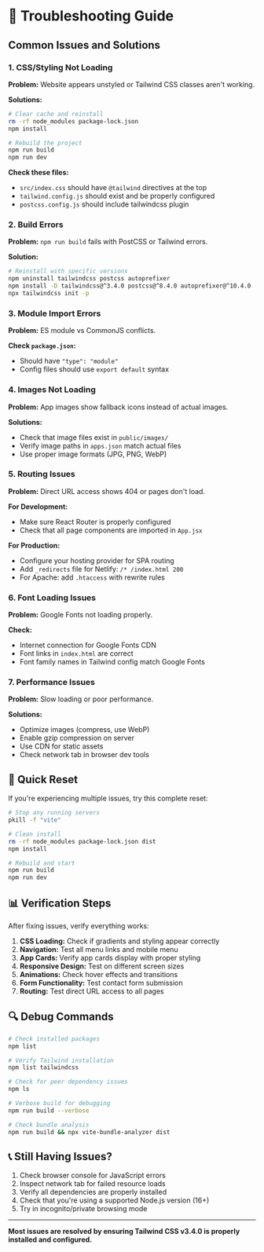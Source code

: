 # 🔧 Troubleshooting Guide

## Common Issues and Solutions

### 1. CSS/Styling Not Loading

**Problem:** Website appears unstyled or Tailwind CSS classes aren't working.

**Solutions:**
```bash
# Clear cache and reinstall
rm -rf node_modules package-lock.json
npm install

# Rebuild the project
npm run build
npm run dev
```

**Check these files:**
- `src/index.css` should have `@tailwind` directives at the top
- `tailwind.config.js` should exist and be properly configured
- `postcss.config.js` should include tailwindcss plugin

### 2. Build Errors

**Problem:** `npm run build` fails with PostCSS or Tailwind errors.

**Solution:**
```bash
# Reinstall with specific versions
npm uninstall tailwindcss postcss autoprefixer
npm install -D tailwindcss@^3.4.0 postcss@^8.4.0 autoprefixer@^10.4.0
npx tailwindcss init -p
```

### 3. Module Import Errors

**Problem:** ES module vs CommonJS conflicts.

**Check `package.json`:**
- Should have `"type": "module"`
- Config files should use `export default` syntax

### 4. Images Not Loading

**Problem:** App images show fallback icons instead of actual images.

**Solutions:**
- Check that image files exist in `public/images/`
- Verify image paths in `apps.json` match actual files
- Use proper image formats (JPG, PNG, WebP)

### 5. Routing Issues

**Problem:** Direct URL access shows 404 or pages don't load.

**For Development:**
- Make sure React Router is properly configured
- Check that all page components are imported in `App.jsx`

**For Production:**
- Configure your hosting provider for SPA routing
- Add `_redirects` file for Netlify: `/* /index.html 200`
- For Apache: add `.htaccess` with rewrite rules

### 6. Font Loading Issues

**Problem:** Google Fonts not loading properly.

**Check:**
- Internet connection for Google Fonts CDN
- Font links in `index.html` are correct
- Font family names in Tailwind config match Google Fonts

### 7. Performance Issues

**Problem:** Slow loading or poor performance.

**Solutions:**
- Optimize images (compress, use WebP)
- Enable gzip compression on server
- Use CDN for static assets
- Check network tab in browser dev tools

## 🚀 Quick Reset

If you're experiencing multiple issues, try this complete reset:

```bash
# Stop any running servers
pkill -f "vite"

# Clean install
rm -rf node_modules package-lock.json dist
npm install

# Rebuild and start
npm run build
npm run dev
```

## 📊 Verification Steps

After fixing issues, verify everything works:

1. **CSS Loading:** Check if gradients and styling appear correctly
2. **Navigation:** Test all menu links and mobile menu
3. **App Cards:** Verify app cards display with proper styling
4. **Responsive Design:** Test on different screen sizes
5. **Animations:** Check hover effects and transitions
6. **Form Functionality:** Test contact form submission
7. **Routing:** Test direct URL access to all pages

## 🔍 Debug Commands

```bash
# Check installed packages
npm list

# Verify Tailwind installation
npm list tailwindcss

# Check for peer dependency issues
npm ls

# Verbose build for debugging
npm run build --verbose

# Check bundle analysis
npm run build && npx vite-bundle-analyzer dist
```

## 📞 Still Having Issues?

1. Check browser console for JavaScript errors
2. Inspect network tab for failed resource loads
3. Verify all dependencies are properly installed
4. Check that you're using a supported Node.js version (16+)
5. Try in incognito/private browsing mode

---

**Most issues are resolved by ensuring Tailwind CSS v3.4.0 is properly installed and configured.**